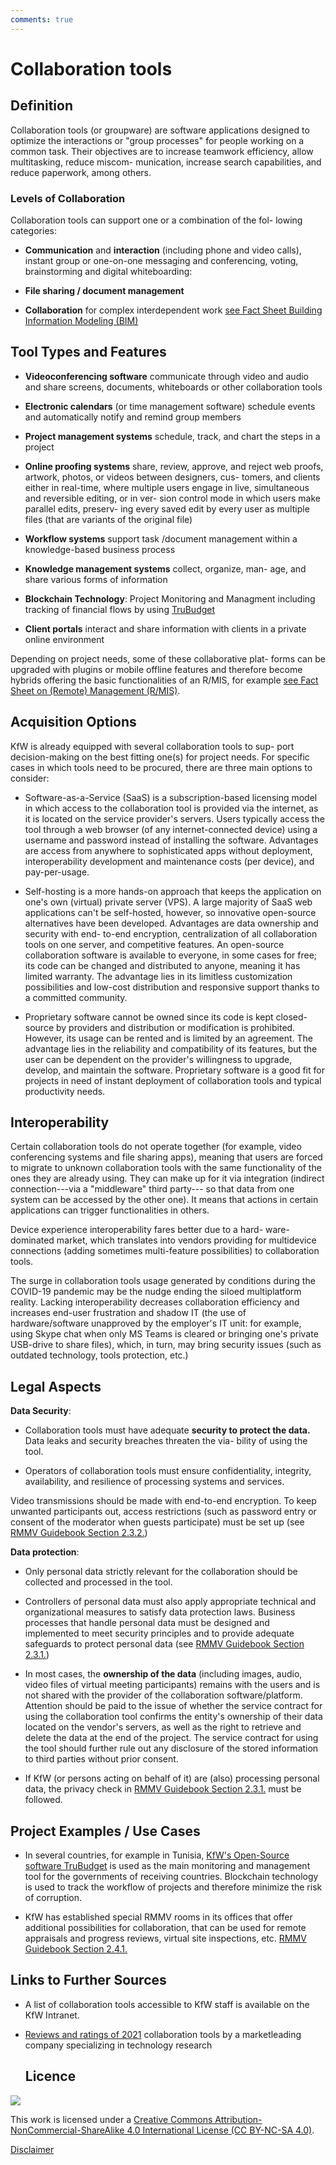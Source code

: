 ```yaml
---
comments: true
---
```


# Collaboration tools
## Definition
 
  Collaboration tools (or groupware) are software applications designed
  to optimize the interactions or "group processes" for people working
  on a common task. Their objectives are to increase teamwork
  efficiency, allow multitasking, reduce miscom- munication, increase
  search capabilities, and reduce paperwork, among others.

### Levels of Collaboration

  Collaboration tools can support one or a combination of the fol-
  lowing categories:

- **Communication** and **interaction** (including phone and video calls), instant group or one-on-one messaging and conferencing, voting, brainstorming and digital whiteboarding:

-  **File sharing / document management**

-   **Collaboration** for complex interdependent work [see Fact Sheet Building Information Modeling (BIM)](bim.md)

## Tool Types and Features

-   **Videoconferencing software** communicate through video and audio
    and share screens, documents, whiteboards or other collaboration
    tools

-   **Electronic calendars** (or time management software) schedule events and automatically notify and remind group members

-   **Project management systems** schedule, track, and chart the steps
    in a project

-   **Online proofing systems** share, review, approve, and reject web proofs, artwork, photos, or videos between designers, cus- tomers,
  and clients either in real-time, where multiple users engage in live,
  simultaneous and reversible editing, or in ver- sion control mode in
  which users make parallel edits, preserv- ing every saved edit by
  every user as multiple files (that are variants of the original file)

-   **Workflow systems** support task /document management within a knowledge-based business process

-   **Knowledge management systems** collect, organize, man- age, and
    share various forms of information

-   **Blockchain Technology**: Project Monitoring and Managment including tracking of financial flows by using
  [TruBudget](https://trubudget.net/)

-   **Client portals** interact and share information with clients in a
    private online environment

  Depending on project needs, some of these collaborative plat- forms
  can be upgraded with plugins or mobile offline features and therefore
  become hybrids offering the basic functionalities of an R/MIS, for
  example [see Fact Sheet on (Remote) Management (R/MIS)](rmis.md).

## Acquisition Options

  KfW is already equipped with several collaboration tools to sup- port
  decision-making on the best fitting one(s) for project needs. For
  specific cases in which tools need to be procured, there are three
  main options to consider:

-   Software-as-a-Service (SaaS) is a subscription-based licensing model
    in which access to the collaboration tool is provided via the
    internet, as it is located on the service provider's servers. Users
    typically access the tool through a web browser (of any
    internet-connected device) using a username and password instead of
    installing the software. Advantages are access from anywhere to
    sophisticated apps without deployment, interoperability
    development and maintenance costs (per device), and pay-per-usage.

-   Self-hosting is a more hands-on approach that keeps the application
    on one's own (virtual) private server (VPS). A large majority of
    SaaS web applications can't be self-hosted, however, so innovative
    open-source alternatives have been developed. Advantages are data
    ownership and security with end- to-end encryption, centralization
    of all collaboration tools on one server, and competitive features.
    An open-source collaboration software is available to everyone, in
    some cases for free; its code can be changed and distributed to
    anyone, meaning it has limited warranty. The advantage lies in its
    limitless customization possibilities and low-cost distribution
    and responsive support thanks to a committed community.

-   Proprietary software cannot be owned since its code is kept
    closed-source by providers and distribution or modification is
    prohibited. However, its usage can be rented and is limited by an
    agreement. The advantage lies in the reliability and compatibility
    of its features, but the user can be dependent on the provider's
    willingness to upgrade, develop, and maintain the software.
    Proprietary software is a good fit for projects in need of instant
    deployment of collaboration tools and typical productivity needs.

## Interoperability

  Certain collaboration tools do not operate together (for example,
  video conferencing systems and file sharing apps), meaning that users
  are forced to migrate to unknown collaboration tools with the same
  functionality of the ones they are already using. They can make up for
  it via integration (indirect connection---via a "middleware" third
  party--- so that data from one system can be accessed by the other
  one). It means that actions in certain applications can trigger
  functionalities in others.
 
  Device experience interoperability fares better due to a hard-
  ware-dominated market, which translates into vendors providing for
  multidevice connections (adding sometimes multi-feature possibilities)
  to collaboration tools.
 
  The surge in collaboration tools usage generated by conditions during
  the COVID-19 pandemic may be the nudge ending the siloed multiplatform
  reality. Lacking interoperability decreases collaboration efficiency
  and increases end-user frustration and shadow IT (the use of
  hardware/software unapproved by the employer's IT unit: for example,
  using Skype chat when only MS Teams is cleared or bringing one's
  private USB-drive to share files), which, in turn, may bring security
  issues (such as outdated technology, tools protection, etc.)

##  Legal Aspects 

**Data Security**:

-   Collaboration tools must have adequate **security to protect the
    data.** Data leaks and security breaches threaten the via- bility of
    using the tool.

-   Operators of collaboration tools must ensure confidentiality,
    integrity, availability, and resilience of processing systems and
    services.

  Video transmissions should be made with end-to-end encryption. To keep
  unwanted participants out, access restrictions (such as password entry
  or consent of the moderator when guests participate) must be set up (see 
  [RMMV Guidebook Section 2.3.2.](https://www.kfw-entwicklungsbank.de/Service/Publications-Videos/Publications-by-topic/Digitalisation/RMMV-Guidebook/))

**Data protection**:

-   Only personal data strictly relevant for the collaboration should be
    collected and processed in the tool.

-   Controllers of personal data must also apply appropriate technical
    and organizational measures to satisfy data protection laws.
    Business processes that handle personal data must be designed and
    implemented to meet security principles and to provide adequate
    safeguards to protect personal data (see [RMMV Guidebook Section 2.3.1.](https://www.kfw-entwicklungsbank.de/Service/Publications-Videos/Publications-by-topic/Digitalisation/RMMV-Guidebook/))

-   In most cases, the **ownership of the data** (including images,
    audio, video files of virtual meeting participants) remains with the
    users and is not shared with the provider of the collaboration
    software/platform. Attention should be paid to the issue of whether
    the service contract for using the collaboration tool confirms the
    entity's ownership of their data located on the vendor's servers, as
    well as the right to retrieve and delete the data at the end of the
    project. The service contract for using the tool should further rule
    out any disclosure of the stored information to third parties
    without prior consent. 

-   If KfW (or persons acting on behalf of it) are (also) processing
    personal data, the privacy check in [RMMV Guidebook Section 2.3.1.](https://www.kfw-entwicklungsbank.de/Service/Publications-Videos/Publications-by-topic/Digitalisation/RMMV-Guidebook/) must be followed.

## Project Examples / Use Cases

-   In several countries, for example in Tunisia, [KfW's Open-Source software TruBudget](https://trubudget.net/) is used as the main monitoring
    and management tool for the governments of receiving countries.
    Blockchain technology is used to track the workflow of projects
    and therefore minimize the risk of corruption.

-   KfW has established special RMMV rooms in its offices that offer
    additional possibilities for collaboration, that can be used for
    remote appraisals and progress reviews, virtual site inspections,
    etc. [RMMV Guidebook Section 2.4.1.](https://www.kfw-entwicklungsbank.de/Service/Publications-Videos/Publications-by-topic/Digitalisation/RMMV-Guidebook/)

## Links to Further Sources

-   A list of collaboration tools accessible to KfW staff is available
    on the KfW Intranet.

-   [Reviews and ratings of 2021](https://www.gartner.com/reviews/market/workplace-social-software) collaboration tools by a marketleading company specializing in technology research

    ## Licence
![](https://i.creativecommons.org/l/by-nc-sa/4.0/88x31.png)

This work is licensed under a [Creative Commons Attribution-NonCommercial-ShareAlike 4.0 International License (CC BY-NC-SA 4.0)](https://creativecommons.org/licenses/by-nc-sa/4.0/).

[Disclaimer](disclaimer.md)
